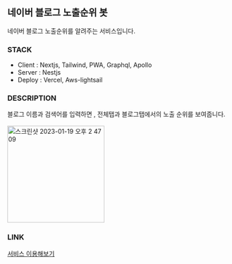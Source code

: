 ## 네이버 블로그 노출순위 봇

네이버 블로그 노출순위를 알려주는 서비스입니다.

### STACK

- Client : Nextjs, Tailwind, PWA, Graphql, Apollo
- Server : Nestjs
- Deploy : Vercel, Aws-lightsail

### DESCRIPTION

블로그 이름과 검색어를 입력하면 , 전체탭과 블로그탭에서의 노출 순위를 보여줍니다.<br/><br/>
<img width="220" alt="스크린샷 2023-01-19 오후 2 47 09" src="https://user-images.githubusercontent.com/86244477/213365338-88494ff3-d271-4bbf-8176-70f3efca9b84.png">

### LINK

[서비스 이용해보기](http://bot.moducbt.com)
